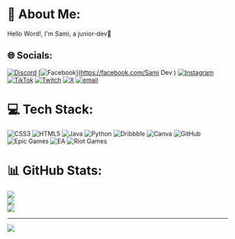 # 💫 About Me:
Hello Word!, I'm Sami, a junior-dev👋


## 🌐 Socials:
[![Discord](https://img.shields.io/badge/Discord-%237289DA.svg?logo=discord&logoColor=white)](https://discord.gg/https://discordapp.com/users/1363469353416130631) [![Facebook](https://img.shields.io/badge/Facebook-%231877F2.svg?logo=Facebook&logoColor=white)](https://facebook.com/Sami Dev ) [![Instagram](https://img.shields.io/badge/Instagram-%23E4405F.svg?logo=Instagram&logoColor=white)](https://instagram.com/sami.dev10) [![TikTok](https://img.shields.io/badge/TikTok-%23000000.svg?logo=TikTok&logoColor=white)](https://tiktok.com/@sami_dev0) [![Twitch](https://img.shields.io/badge/Twitch-%239146FF.svg?logo=Twitch&logoColor=white)](https://twitch.tv/ninja_Beluga) [![X](https://img.shields.io/badge/X-black.svg?logo=X&logoColor=white)](https://x.com/Beluga_dev1) [![email](https://img.shields.io/badge/Email-D14836?logo=gmail&logoColor=white)](mailto:sami.ait.sidi.hssain.14@gmail.com) 

# 💻 Tech Stack:
![CSS3](https://img.shields.io/badge/css3-%231572B6.svg?style=for-the-badge&logo=css3&logoColor=white) ![HTML5](https://img.shields.io/badge/html5-%23E34F26.svg?style=for-the-badge&logo=html5&logoColor=white) ![Java](https://img.shields.io/badge/java-%23ED8B00.svg?style=for-the-badge&logo=openjdk&logoColor=white) ![Python](https://img.shields.io/badge/python-3670A0?style=for-the-badge&logo=python&logoColor=ffdd54) ![Dribbble](https://img.shields.io/badge/Dribbble-EA4C89?style=for-the-badge&logo=dribbble&logoColor=white) ![Canva](https://img.shields.io/badge/Canva-%2300C4CC.svg?style=for-the-badge&logo=Canva&logoColor=white) ![GitHub](https://img.shields.io/badge/github-%23121011.svg?style=for-the-badge&logo=github&logoColor=white) ![Epic Games](https://img.shields.io/badge/epicgames-%23313131.svg?style=for-the-badge&logo=epicgames&logoColor=white) ![EA](https://img.shields.io/badge/ea-%23000000.svg?style=for-the-badge&logo=ea&logoColor=white) ![Riot Games](https://img.shields.io/badge/riotgames-D32936.svg?style=for-the-badge&logo=riotgames&logoColor=white)
# 📊 GitHub Stats:
![](https://github-readme-stats.vercel.app/api?username=MrSami10&theme=dark&hide_border=false&include_all_commits=false&count_private=false)<br/>
![](https://nirzak-streak-stats.vercel.app/?user=MrSami10&theme=dark&hide_border=false)<br/>
![](https://github-readme-stats.vercel.app/api/top-langs/?username=MrSami10&theme=dark&hide_border=false&include_all_commits=false&count_private=false&layout=compact)

---
[![](https://visitcount.itsvg.in/api?id=MrSami10&icon=0&color=0)](https://visitcount.itsvg.in)

<!-- Proudly created with GPRM ( https://gprm.itsvg.in ) -->
